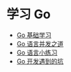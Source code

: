 # 学习 Go

- [Go 基础学习](basic/README.md)
- [Go 语言并发之道](concurrency/README.md)
- [Go 语言小练习](exercise/README.md)
- [Go 开发遇到的坑](./traps/README.md)
